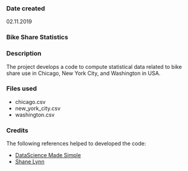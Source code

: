 ### Date created
02.11.2019

### Bike Share Statistics

### Description
The project develops a code to compute statistical data related to bike share use in Chicago, New York City, and Washington in USA.

### Files used
* chicago.csv
* new_york_city.csv
* washington.csv

### Credits
The following references helped to developed the code:
* [DataScience Made Simple][1]
* [Shane Lynn][2]

[1]: http://www.datasciencemadesimple.com/head-and-tail-in-python-pandas/ "Head and tail function in Python pandas (Get First N Rows & Last N Rows)"
[2]: https://www.shanelynn.ie/select-pandas-dataframe-rows-and-columns-using-iloc-loc-and-ix/#loc-selection/ "Using iloc, loc, & ix to select rows and columns in Pandas DataFrames"
